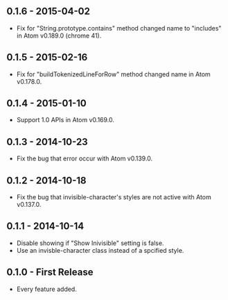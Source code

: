## 0.1.6 - 2015-04-02
* Fix for "String.prototype.contains" method changed name to "includes" in Atom v0.189.0 (chrome 41).

## 0.1.5 - 2015-02-16
* Fix for "buildTokenizedLineForRow" method changed name in Atom v0.178.0.

## 0.1.4 - 2015-01-10
* Support 1.0 APIs in Atom v0.169.0.

## 0.1.3 - 2014-10-23
* Fix the bug that error occur with Atom v0.139.0.

## 0.1.2 - 2014-10-18
* Fix the bug that invisible-character's styles are not active with Atom v0.137.0.

## 0.1.1 - 2014-10-14
* Disable showing if "Show Inivisible" setting is false.
* Use an invisble-character class instead of a spcified style.

## 0.1.0 - First Release
* Every feature added.
